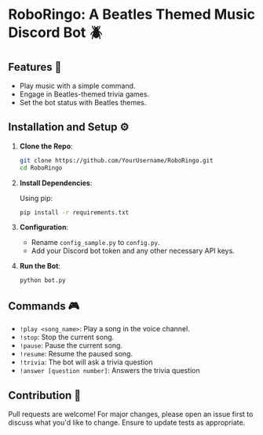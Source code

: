 # RoboRingo: A Beatles Themed Music Discord Bot 🪲

## Features 🌟

- Play music with a simple command.
- Engage in Beatles-themed trivia games.
- Set the bot status with Beatles themes.
  
## Installation and Setup ⚙️

1. **Clone the Repo**:

    ```bash
    git clone https://github.com/YourUsername/RoboRingo.git
    cd RoboRingo
    ```

2. **Install Dependencies**:

    Using pip:

    ```bash
    pip install -r requirements.txt
    ```

3. **Configuration**:

    - Rename `config_sample.py` to `config.py`.
    - Add your Discord bot token and any other necessary API keys.

4. **Run the Bot**:

    ```bash
    python bot.py
    ```

## Commands 🎮

- `!play <song_name>`: Play a song in the voice channel.
- `!stop`: Stop the current song.
- `!pause`: Pause the current song.
- `!resume`: Resume the paused song.
- `!trivia`: The bot will ask a trivia question
- `!answer [question number]`: Answers the trivia question

## Contribution 🤝

Pull requests are welcome! For major changes, please open an issue first to discuss what you'd like to change. Ensure to update tests as appropriate.
